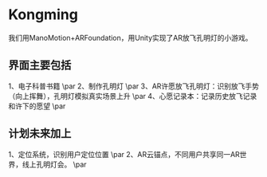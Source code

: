 # Kongming
我们用ManoMotion+ARFoundation，用Unity实现了AR放飞孔明灯的小游戏。
## 界面主要包括
1、电子科普书籍 \par
2、制作孔明灯 \par
3、AR许愿放飞孔明灯：识别放飞手势（向上挥舞），孔明灯模拟真实场景上升 \par
4、心愿记录本：记录历史放飞记录和许下的愿望 \par
## 计划未来加上
1、定位系统，识别用户定位位置 \par
2、AR云锚点，不同用户共享同一AR世界，线上孔明灯会。 \par
